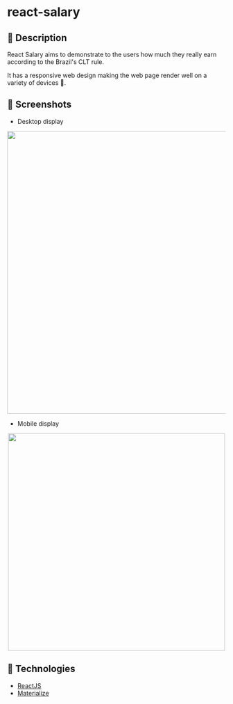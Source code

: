 # react-salary

## 📖 Description
React Salary aims to demonstrate to the users how much they really earn according to the Brazil's CLT rule.

It has a responsive web design making the web page render well on a variety of devices 📱.

## 📸 Screenshots
- Desktop display
<p align="center">
<img src="https://i.imgur.com/ruZd8I9.png" width="650px">
</p>

- Mobile display
<p align="center">
<img src="https://i.imgur.com/0gKlADM.png" height="500px">
</p>

## 🚀 Technologies

- <a href="https://github.com/Dogfalo/materialize" target="_blank">ReactJS </a>
- <a href="https://github.com/Dogfalo/materialize" target="_blank">Materialize </a>
